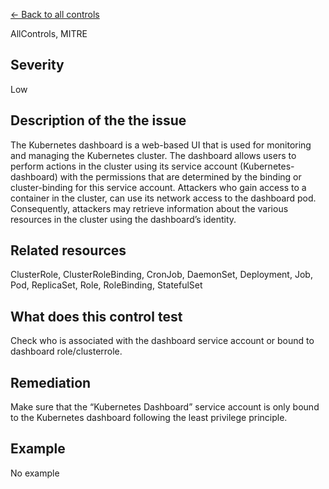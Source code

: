 [← Back to all controls](index.md)


AllControls, MITRE

## Severity

Low

## Description of the the issue

The Kubernetes dashboard is a web-based UI that is used for monitoring and managing the Kubernetes cluster. The dashboard allows users to perform actions in the cluster using its service account (Kubernetes-dashboard) with the permissions that are determined by the binding or cluster-binding for this service account. Attackers who gain access to a container in the cluster, can use its network access to the dashboard pod. Consequently, attackers may retrieve information about the various resources in the cluster using the dashboard’s identity.

## Related resources

ClusterRole, ClusterRoleBinding, CronJob, DaemonSet, Deployment, Job, Pod, ReplicaSet, Role, RoleBinding, StatefulSet

## What does this control test

Check who is associated with the dashboard service account or bound to dashboard role/clusterrole.

## Remediation

Make sure that the “Kubernetes Dashboard” service account is only bound to the Kubernetes dashboard following the least privilege principle.

## Example

No example
